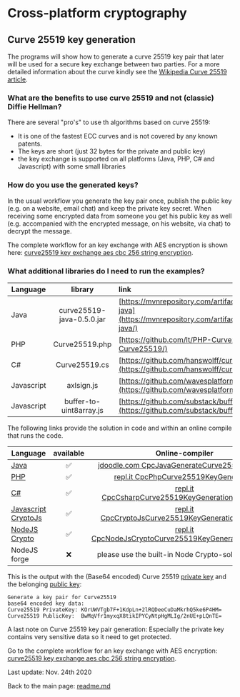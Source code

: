 # Cross-platform cryptography

## Curve 25519 key generation

The programs will show how to generate a curve 25519 key pair that later will be used for a secure key exchange between two parties. For a more detailed information about the curve kindly see the [Wikipedia Curve 25519 article](https://en.wikipedia.org/wiki/Curve25519).

### What are the benefits to use curve 25519 and not (classic) Diffie Hellman?

There are several "pro's" to use th algorithms based on curve 25519:

* It is one of the fastest ECC curves and is not covered by any known patents.
* The keys are short (just 32 bytes for the private and public key)
* the key exchange is supported on all platforms (Java, PHP, C# and Javascript) with some small libraries

### How do you use the generated keys?

In the usual workflow you generate the key pair once, publish the public key (e.g. on a website, email chat) and keep the private key secret. When receiving some encrypted data from someone you get his public key as well (e.g. accompanied with the encrypted message, on his website, via chat) to decrypt the message.

The complete workflow for an key exchange with AES encryption is shown here: [curve25519 key exchange aes cbc 256 string encryption](curve25519_key_exchange_aes_cbc_256_string_encryption.md).

### What additional libraries do I need to run the examples?

| Language | library | link
| ------ | :---: | :---- |
| Java | curve25519-java-0.5.0.jar | [https://mvnrepository.com/artifact/org.whispersystems/curve25519-java](https://mvnrepository.com/artifact/org.whispersystems/curve25519-java/) |
| PHP | Curve25519.php | [https://github.com/lt/PHP-Curve25519](https://github.com/lt/PHP-Curve25519/) |
| C# | Curve25519.cs | [https://github.com/hanswolff/curve25519](https://github.com/hanswolff/curve25519/) |
| Javascript | axlsign.js | [https://github.com/wavesplatform/curve25519-js](https://github.com/wavesplatform/curve25519-js/) |
| Javascript | buffer-to-uint8array.js | [https://github.com/substack/buffer-to-uint8array](https://github.com/substack/buffer-to-uint8array/) |

The following links provide the solution in code and within an online compile that runs the code.

| Language | available | Online-compiler
| ------ | :---: | :----: |
| [Java](Curve25519KeyGeneration/GenerateCurve25519Keypair.java) | :white_check_mark: | [jdoodle.com  CpcJavaGenerateCurve25519Keypair](https://jdoodle.com/a/2EHr/)
| [PHP](Curve25519KeyGeneration/GenerateCurve25519Keypair.php) | :white_check_mark: | [repl.it CpcPhpCurve25519KeyGeneration](https://repl.it/@javacrypto/CpcPhpCurve25519KeyGeneration/)
| [C#](Curve25519KeyGeneration/GenerateCurve25519Keypair.cs) | :white_check_mark: | [repl.it CpcCsharpCurve25519KeyGeneration#main.css](https://repl.it/@javacrypto/CpcCsharpCurve25519KeyGeneration#main.cs/)
| [Javascript CryptoJs](Curve25519KeyGeneration/GenerateCurve25519KeypairCryptoJs.js) | :white_check_mark: | [repl.it CpcCryptoJsCurve25519KeyGeneration#index.js](https://repl.it/@javacrypto/CpcCryptoJsCurve25519KeyGeneration#index.js/)
| [NodeJS Crypto](Curve25519KeyGeneration/GenerateCurve25519KeypairNodeJsCrypto.js) | :white_check_mark: | [repl.it CpcNodeJsCryptoCurve25519KeyGeneration#index.js](https://repl.it/@javacrypto/CpcNodeJsCryptoCurve25519KeyGeneration#index.js/)
| NodeJS forge | :x: | please use the built-in Node Crypto-solution above

This is the output with the (Base64 encoded) Curve 25519 <u>private key</u> and  the belonging <u>public key</u>:

```plaintext
Generate a key pair for Curve25519
base64 encoded key data:
Curve25519 PrivateKey: KOrUWVTgb7F+1KdpLn+2lRQDeeCuDaMkrhQ5ke6P4HM=
Curve25519 PublicKey:  BwMqVfr1myxqX8tikIPYCyNtpHgMLIg/2nUE+pLQnTE=
```

A last note on Curve 25519 key pair generation: Especially the private key contains very sensitive data so it need to get protected. 

Go to the complete workflow for an key exchange with AES encryption: [curve25519 key exchange aes cbc 256 string encryption](curve25519_key_exchange_aes_cbc_256_string_encryption.md).

Last update: Nov. 24th 2020

Back to the main page: [readme.md](readme.md)